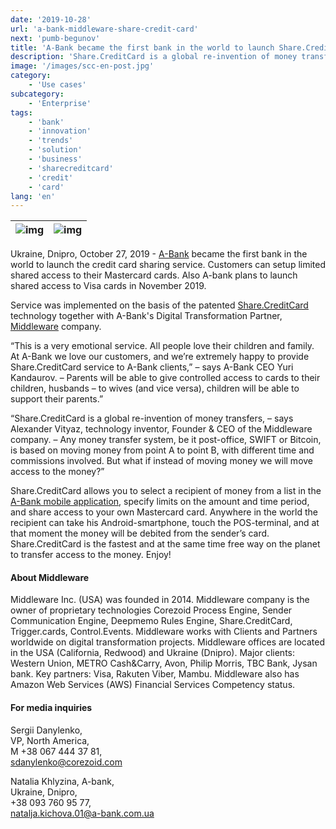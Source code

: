 ```yaml
---
date: '2019-10-28'
url: 'a-bank-middleware-share-credit-card'
next: 'pumb-begunov'
title: 'A-Bank became the first bank in the world to launch Share.CreditCard service'
description: 'Share.CreditCard is a global re-invention of money transfers, – says Alexander Vityaz, technology inventor, Founder & CEO of the Middleware company.'
image: '/images/scc-en-post.jpg'
category:
    - 'Use cases'
subcategory:
	- 'Enterprise'
tags:
    - 'bank'
    - 'innovation'
    - 'trends'
    - 'solution'
    - 'business'
    - 'sharecreditcard'
    - 'credit'
    - 'card'
lang: 'en'
---
```


| ![img](../images/scc-screen-en-1.jpg) | ![img](../images/scc-screen-en-2.jpg) |
| :---: | :---: |

Ukraine, Dnipro, October 27, 2019 - [A-Bank](https://a-bank.com.ua/) became the first bank in the world to launch the credit card sharing service. Customers can setup limited shared access to their Mastercard cards. Also A-bank plans to launch shared access to Visa cards in November 2019. 

Service was implemented on the basis of the patented [Share.CreditCard](http://share.creditcard/) technology together with A-Bank's Digital Transformation Partner, [Middleware](https://corezoid.com) company.

“This is a very emotional service. All people love their children and family. At A-Bank we love our customers, and we’re extremely happy to provide Share.CreditCard service to A-Bank clients,” – says A-Bank CEO Yuri Kandaurov. – Parents will be able to give controlled access to cards to their children, husbands – to wives (and vice versa), children will be able to support their parents.”

“Share.CreditCard is a global re-invention of money transfers, – says Alexander Vityaz, technology inventor, Founder & CEO of the Middleware company. – Any money transfer system, be it post-office, SWIFT or Bitcoin, is based on moving money from point A to point B, with different time and commissions involved. But what if instead of moving money we will move access to the money?”

Share.CreditCard allows you to select a recipient of money from a list in the [A-Bank mobile application](https://play.google.com/store/apps/details?id=ua.com.abank), specify limits on the amount and time period, and share access to your own Mastercard card. Anywhere in the world the recipient can take his Android-smartphone, touch the POS-terminal, and at that moment the money will be debited from the sender’s card. Share.CreditCard is the fastest and at the same time free way on the planet to transfer access to the money. Enjoy! 
  
#### About Middleware

Middleware Inc. (USA) was founded in 2014. Middleware company is the owner of proprietary
technologies Corezoid Process Engine, Sender Communication Engine, Deepmemo Rules Engine, Share.CreditCard, Trigger.cards, Control.Events. Middleware works with Clients and Partners worldwide on digital transformation projects. Middleware offices are located in the USA (California, Redwood) and Ukraine (Dnipro). Major clients: Western Union, METRO Cash&Carry, Avon, Philip Morris, TBC Bank, Jysan bank. Key partners: Visa, Rakuten Viber, Mambu. Middleware also has Amazon Web Services (AWS) Financial Services
Competency status. 

#### For media inquiries
Sergii Danylenko,<br />
VP, North America,<br />
M +38 067 444 37 81,<br />
sdanylenko@corezoid.com


Natalia Khlyzina, A-bank,<br />
Ukraine, Dnipro,<br />
+38 093 760 95 77,<br />
natalja.kichova.01@a-bank.com.ua 


